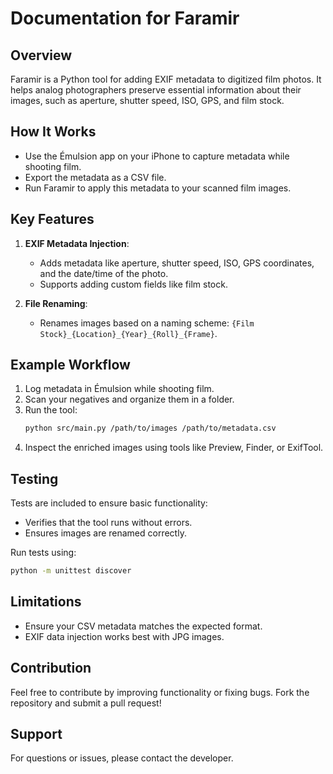 # Documentation for Faramir

## Overview
Faramir is a Python tool for adding EXIF metadata to digitized film photos. It helps analog photographers preserve essential information about their images, such as aperture, shutter speed, ISO, GPS, and film stock.

## How It Works
- Use the Émulsion app on your iPhone to capture metadata while shooting film.
- Export the metadata as a CSV file.
- Run Faramir to apply this metadata to your scanned film images.

## Key Features
1. **EXIF Metadata Injection**:
    - Adds metadata like aperture, shutter speed, ISO, GPS coordinates, and the date/time of the photo.
    - Supports adding custom fields like film stock.

2. **File Renaming**:
    - Renames images based on a naming scheme: `{Film Stock}_{Location}_{Year}_{Roll}_{Frame}`.

## Example Workflow
1. Log metadata in Émulsion while shooting film.
2. Scan your negatives and organize them in a folder.
3. Run the tool:
    ```bash
    python src/main.py /path/to/images /path/to/metadata.csv
    ```
4. Inspect the enriched images using tools like Preview, Finder, or ExifTool.

## Testing
Tests are included to ensure basic functionality:
- Verifies that the tool runs without errors.
- Ensures images are renamed correctly.

Run tests using:
```bash
python -m unittest discover
```

## Limitations
- Ensure your CSV metadata matches the expected format.
- EXIF data injection works best with JPG images.

## Contribution
Feel free to contribute by improving functionality or fixing bugs. Fork the repository and submit a pull request!

## Support
For questions or issues, please contact the developer.
